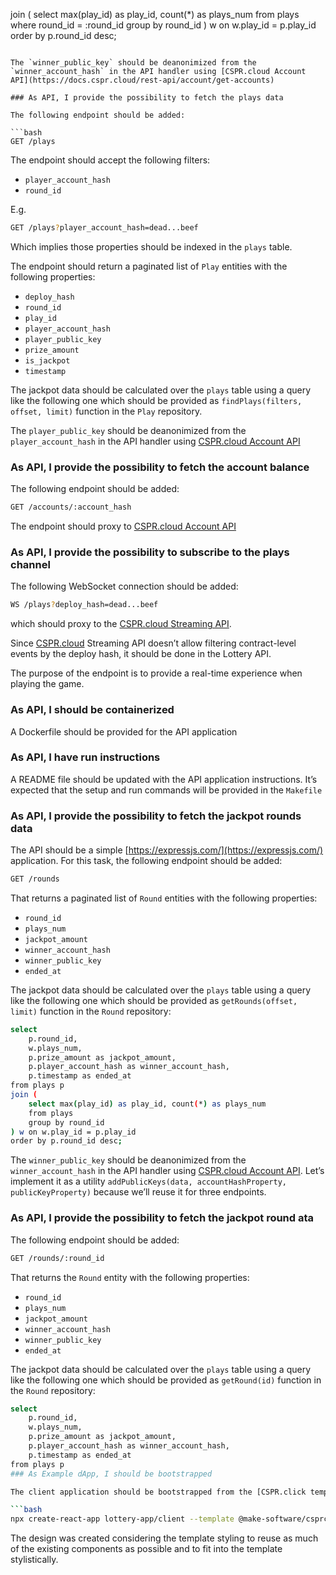 
join (
    select max(play_id) as play_id, count(*) as plays_num
    from plays 
    where round_id = :round_id
    group by round_id
) w on w.play_id = p.play_id
order by p.round_id desc;
```

The `winner_public_key` should be deanonimized from the `winner_account_hash` in the API handler using [CSPR.cloud Account API](https://docs.cspr.cloud/rest-api/account/get-accounts)

### As API, I provide the possibility to fetch the plays data

The following endpoint should be added:

```bash
GET /plays
```

The endpoint should accept the following filters:

- `player_account_hash`
- `round_id`

E.g.

```bash
GET /plays?player_account_hash=dead...beef
```

Which implies those properties should be indexed in the `plays` table.

The endpoint should return a paginated list of `Play` entities with the following properties:

- `deploy_hash`
- `round_id`
- `play_id`
- `player_account_hash`
- `player_public_key`
- `prize_amount`
- `is_jackpot`
- `timestamp`

The jackpot data should be calculated over the `plays` table using a query like the following one which should be provided as `findPlays(filters, offset, limit)` function in the `Play` repository.

The `player_public_key` should be deanonimized from the `player_account_hash` in the API handler using [CSPR.cloud Account API](https://docs.cspr.cloud/rest-api/account/get-accounts)

### As API, I provide the possibility to fetch the account balance

The following endpoint should be added:

```bash
GET /accounts/:account_hash
```

The endpoint should proxy to [CSPR.cloud Account API](https://docs.cspr.cloud/rest-api/account/get-account)

### As API, I provide the possibility to subscribe to the plays channel

The following WebSocket connection should be added:

```bash
WS /plays?deploy_hash=dead...beef
```

which should proxy to the [CSPR.cloud Streaming API](https://docs.cspr.cloud/streaming-api/contract-level-events). 

Since [CSPR.cloud](http://CSPR.cloud) Streaming API doesn’t allow filtering contract-level events by the deploy hash, it should be done in the Lottery API. 

The purpose of the endpoint is to provide a real-time experience when playing the game.

### As API, I should be containerized

A Dockerfile should be provided for the API application

### As API, I have run instructions

A README file should be updated with the API application instructions. It’s expected that the setup and run commands will be provided in the `Makefile`


### As API, I provide the possibility to fetch the jackpot rounds data

The API should be a simple [https://expressjs.com/](https://expressjs.com/) application. For this task, the following endpoint should be added:

```bash
GET /rounds
```

That returns a paginated list of `Round` entities with the following properties:

- `round_id`
- `plays_num`
- `jackpot_amount`
- `winner_account_hash`
- `winner_public_key`
- `ended_at`

The jackpot data should be calculated over the `plays` table using a query like the following one which should be provided as `getRounds(offset, limit)` function in the `Round` repository:

```bash
select 
    p.round_id, 
    w.plays_num, 
    p.prize_amount as jackpot_amount, 
    p.player_account_hash as winner_account_hash, 
    p.timestamp as ended_at 
from plays p
join (
    select max(play_id) as play_id, count(*) as plays_num
    from plays 
    group by round_id
) w on w.play_id = p.play_id
order by p.round_id desc;
```

The `winner_public_key` should be deanonimized from the `winner_account_hash` in the API handler using [CSPR.cloud Account API](https://docs.cspr.cloud/rest-api/account/get-accounts). Let’s implement it as a utility `addPublicKeys(data, accountHashProperty, publicKeyProperty)` because we’ll reuse it for three endpoints.

### As API, I provide the possibility to fetch the jackpot round ata

The following endpoint should be added:

```bash
GET /rounds/:round_id
```

That returns the `Round` entity with the following properties:

- `round_id`
- `plays_num`
- `jackpot_amount`
- `winner_account_hash`
- `winner_public_key`
- `ended_at`

The jackpot data should be calculated over the `plays` table using a query like the following one which should be provided as `getRound(id)` function in the `Round` repository:

```bash
select 
    p.round_id, 
    w.plays_num, 
    p.prize_amount as jackpot_amount, 
    p.player_account_hash as winner_account_hash, 
    p.timestamp as ended_at 
from plays p
### As Example dApp, I should be bootstrapped

The client application should be bootstrapped from the [CSPR.click template](https://www.npmjs.com/package/@make-software/cra-template-csprclick-react):

```bash
npx create-react-app lottery-app/client --template @make-software/csprclick-react
```

The design was created considering the template styling to reuse as much of the existing components as possible and to fit into the template stylistically.

